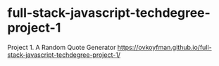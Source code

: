 # full-stack-javascript-techdegree-project-1
Project 1. A Random Quote Generator
https://ovkoyfman.github.io/full-stack-javascript-techdegree-project-1/
